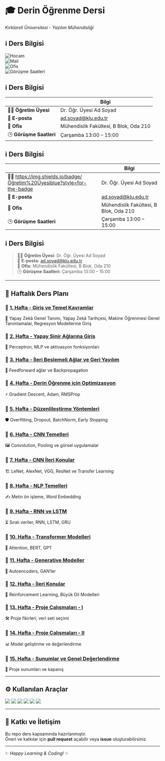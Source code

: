 # 🎓 Derin Öğrenme Dersi  
*Kırklareli Üniversitesi - Yazılım Mühendisliği*

## ℹ️ Ders Bilgisi

![Hocam](https://img.shields.io/badge/Öğretim%20Üyesi-Dr.%20Öğr.%20Üyesi%20Ad%20Soyad-blue?style=for-the-badge)  
![Mail](https://img.shields.io/badge/E--posta-ad.soyad@klu.edu.tr-red?style=for-the-badge&logo=gmail)  
![Ofis](https://img.shields.io/badge/Ofis-Mühendislik%20Fakültesi%20B210-green?style=for-the-badge)  
![Görüşme Saatleri](https://img.shields.io/badge/Görüşme%20Saatleri-Çarşamba%2013:00--15:00-orange?style=for-the-badge)  



## ℹ️ Ders Bilgisi

|  | Bilgi |
|---|---|
| 👨‍🏫 **Öğretim Üyesi** | Dr. Öğr. Üyesi Ad Soyad |
| 📧 **E-posta** | ad.soyad@klu.edu.tr |
| 🏢 **Ofis** | Mühendislik Fakültesi, B Blok, Oda 210 |
| 🕒 **Görüşme Saatleri** | Çarşamba 13:00 – 15:00 |

## ℹ️ Ders Bilgisi

|  | Bilgi |
|---|---|
| 👨‍🏫 https://img.shields.io/badge/Öğretim%20Üyesiblue?style=for-the-badge | Dr. Öğr. Üyesi Ad Soyad |
| 📧 **E-posta** | ad.soyad@klu.edu.tr |
| 🏢 **Ofis** | Mühendislik Fakültesi, B Blok, Oda 210 |
| 🕒 **Görüşme Saatleri** | Çarşamba 13:00 – 15:00 |




## ℹ️ Ders Bilgisi

> 👨‍🏫 **Öğretim Üyesi:** Dr. Öğr. Üyesi Ad Soyad  
> 📧 **E-posta:** ad.soyad@klu.edu.tr  
> 🏢 **Ofis:** Mühendislik Fakültesi, B Blok, Oda 210  
> 🕒 **Görüşme Saatleri:** Çarşamba 13:00 – 15:00  


---

## 📅 Haftalık Ders Planı

### 🔹 [1. Hafta - Giriş ve Temel Kavramlar](1_Week/)
📘 Yapay Zekâ Genel Tanımı, Yapay Zekâ Tarihçesi, Makine Öğrenmesi Genel Tanımlamalar, Regresyon Modellerine Giriş

### 🔹 [2. Hafta - Yapay Sinir Ağlarına Giriş](2_Week/)
🧠 Perceptron, MLP ve aktivasyon fonksiyonları  

### 🔹 [3. Hafta - İleri Beslemeli Ağlar ve Geri Yayılım](3_Week/)
🔄 Feedforward ağlar ve Backpropagation  

### 🔹 [4. Hafta - Derin Öğrenme için Optimizasyon](4_Week/)
⚡ Gradient Descent, Adam, RMSProp  

### 🔹 [5. Hafta - Düzenlileştirme Yöntemleri](5-Hafta/)
🛡️ Overfitting, Dropout, BatchNorm, Early Stopping  

### 🔹 [6. Hafta - CNN Temelleri](6-Hafta/)
🖼️ Convolution, Pooling ve görsel uygulamalar  

### 🔹 [7. Hafta - CNN İleri Konular](7-Hafta/)
🏗️ LeNet, AlexNet, VGG, ResNet ve Transfer Learning  

### 🔹 [8. Hafta - NLP Temelleri](8-Hafta/)
✍️ Metin ön işleme, Word Embedding  

### 🔹 [9. Hafta - RNN ve LSTM](9-Hafta/)
⏳ Sıralı veriler, RNN, LSTM, GRU  

### 🔹 [10. Hafta - Transformer Modelleri](10-Hafta/)
🎯 Attention, BERT, GPT  

### 🔹 [11. Hafta - Generative Modeller](11-Hafta/)
🎨 Autoencoders, GAN’ler  

### 🔹 [12. Hafta - İleri Konular](12-Hafta/)
🤖 Reinforcement Learning, Büyük Dil Modelleri  

### 🔹 [13. Hafta - Proje Çalışmaları - I](13-Hafta/)
🛠️ Proje fikirleri, veri seti seçimi  

### 🔹 [14. Hafta - Proje Çalışmaları - II](14-Hafta/)
📊 Model geliştirme ve değerlendirme  

### 🔹 [15. Hafta - Sunumlar ve Genel Değerlendirme](15-Hafta/)
🎤 Proje sunumları ve kapanış  

---

## ⚙️ Kullanılan Araçlar
<img src="https://img.shields.io/badge/Python-3776AB?style=for-the-badge&logo=python&logoColor=white"/> 
<img src="https://img.shields.io/badge/TensorFlow-FF6F00?style=for-the-badge&logo=tensorflow&logoColor=white"/>
<img src="https://img.shields.io/badge/Keras-D00000?style=for-the-badge&logo=keras&logoColor=white"/>
<img src="https://img.shields.io/badge/scikit--learn-F7931E?style=for-the-badge&logo=scikitlearn&logoColor=white"/>
<img src="https://img.shields.io/badge/Google%20Colab-F9AB00?style=for-the-badge&logo=googlecolab&logoColor=white"/>
<img src="https://img.shields.io/badge/Streamlit-FF4B4B?style=for-the-badge&logo=streamlit&logoColor=white"/>

---

## 📌 Katkı ve İletişim
Bu repo ders kapsamında hazırlanmıştır.  
Öneri ve katkılar için **pull request** açabilir veya **issue** oluşturabilirsiniz.  

---

✨ *Happy Learning & Coding!* ✨
